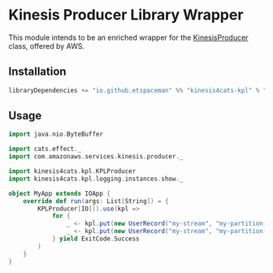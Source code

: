 # Kinesis Producer Library Wrapper

This module intends to be an enriched wrapper for the [KinesisProducer](https://docs.aws.amazon.com/streams/latest/dev/developing-producers-with-kpl.html) class, offered by AWS.

## Installation

```scala
libraryDependencies += "io.github.etspaceman" %% "kinesis4cats-kpl" % "@VERSION@"
```

## Usage

```scala mdoc:compile-only
import java.nio.ByteBuffer

import cats.effect._
import com.amazonaws.services.kinesis.producer._

import kinesis4cats.kpl.KPLProducer
import kinesis4cats.kpl.logging.instances.show._

object MyApp extends IOApp {
    override def run(args: List[String]) = {
        KPLProducer[IO]().use(kpl => 
            for {
                _ <- kpl.put(new UserRecord("my-stream", "my-partition-key", ByteBuffer.wrap("some-data".getBytes())))
                _ <- kpl.put(new UserRecord("my-stream", "my-partition-key2", ByteBuffer.wrap("some-data2".getBytes())))
            } yield ExitCode.Success
        )
    }
}
```
